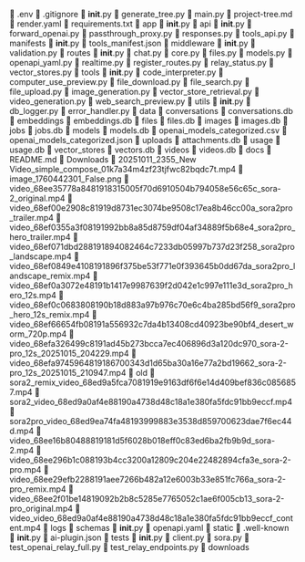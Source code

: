   📄 .env
  📄 .gitignore
  📄 __init__.py
  📄 generate_tree.py
  📄 main.py
  📄 project-tree.md
  📄 render.yaml
  📄 requirements.txt
  📁 app
    📄 __init__.py
    📁 api
      📄 __init__.py
      📄 forward_openai.py
      📄 passthrough_proxy.py
      📄 responses.py
      📄 tools_api.py
    📁 manifests
      📄 __init__.py
      📄 tools_manifest.json
    📁 middleware
      📄 __init__.py
      📄 validation.py
    📁 routes
      📄 __init__.py
      📄 chat.py
      📄 core.py
      📄 files.py
      📄 models.py
      📄 openapi_yaml.py
      📄 realtime.py
      📄 register_routes.py
      📄 relay_status.py
      📄 vector_stores.py
    📁 tools
      📄 __init__.py
      📄 code_interpreter.py
      📄 computer_use_preview.py
      📄 file_download.py
      📄 file_search.py
      📄 file_upload.py
      📄 image_generation.py
      📄 vector_store_retrieval.py
      📄 video_generation.py
      📄 web_search_preview.py
    📁 utils
      📄 __init__.py
      📄 db_logger.py
      📄 error_handler.py
  📁 data
    📁 conversations
      📄 conversations.db
    📁 embeddings
      📄 embeddings.db
    📁 files
      📄 files.db
    📁 images
      📄 images.db
    📁 jobs
      📄 jobs.db
    📁 models
      📄 models.db
      📄 openai_models_categorized.csv
      📄 openai_models_categorized.json
    📁 uploads
      📄 attachments.db
    📁 usage
      📄 usage.db
    📁 vector_stores
      📄 vectors.db
    📁 videos
      📄 videos.db
  📁 docs
    📄 README.md
  📁 Downloads
    📄 20251011_2355_New Video_simple_compose_01k7a34m4zf23tjfwc82bqdc7t.mp4
    📄 image_1760442301_False.png
    📄 video_68ee35778a8481918315005f70d6910504b794058e56c65c_sora-2_original.mp4
    📄 video_68ef00e2908c81919d8731ec3074be9508c17ea8b46cc00a_sora2pro_trailer.mp4
    📄 video_68ef0355a3f08191992bb8a85d8759df04af34889f5b68e4_sora2pro_hero_trailer.mp4
    📄 video_68ef071dbd288191894082464c7233db05997b737d23f258_sora2pro_landscape.mp4
    📄 video_68ef0849e4108191896f375be53f771e0f393645b0dd67da_sora2pro_landscape_remix.mp4
    📄 video_68ef0a3072e48191b1417e9987639f2d042e1c997e111e3d_sora2pro_hero_12s.mp4
    📄 video_68ef0c0683808190b18d883a97b976c70e6c4ba285bd56f9_sora2pro_hero_12s_remix.mp4
    📄 video_68ef66654fb08191a556932c7da4b13408cd40923be90bf4_desert_worm_720p.mp4
    📄 video_68efa326499c8191ad45b273bcca7ec406896d3a120dc970_sora-2-pro_12s_20251015_204229.mp4
    📄 video_68efa9745964819186700343d1d65ba30a16e77a2bd19662_sora-2-pro_12s_20251015_210947.mp4
    📁 old
      📄 sora2_remix_video_68ed9a5fca7081919e9163df6f6e14d409bef836c0856857.mp4
      📄 sora2_video_68ed9a0af4e88190a4738d48c18a1e380fa5fdc91bb9eccf.mp4
      📄 sora2pro_video_68ed9ea74fa48193999883e3538d859700623dae7f6ec44d.mp4
      📄 video_68ee16b80488819181d5f6028b018eff0c83ed6ba2fb9b9d_sora-2.mp4
      📄 video_68ee296b1c088193b4cc3200a12809c204e22482894cfa3e_sora-2-pro.mp4
      📄 video_68ee29efb2288191aee7266b482a12e6003b33e851fc766a_sora-2-pro_remix.mp4
      📄 video_68ee2f01be14819092b2b8c5285e7765052c1ae6f005cb13_sora-2-pro_original.mp4
      📄 video_video_68ed9a0af4e88190a4738d48c18a1e380fa5fdc91bb9eccf_content.mp4
  📁 logs
  📁 schemas
    📄 __init__.py
    📄 openapi.yaml
  📁 static
    📁 .well-known
      📄 __init__.py
      📄 ai-plugin.json
  📁 tests
    📄 __init__.py
    📄 client.py
    📄 sora.py
    📄 test_openai_relay_full.py
    📄 test_relay_endpoints.py
    📁 downloads